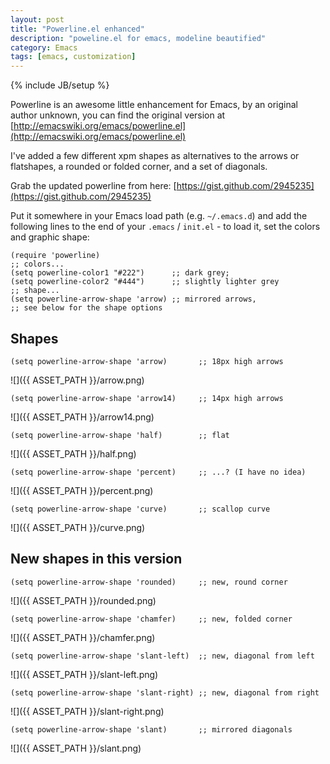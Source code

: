 ```yaml
---
layout: post
title: "Powerline.el enhanced"
description: "poweline.el for emacs, modeline beautified"
category: Emacs
tags: [emacs, customization]
---
```

{% include JB/setup %}

Powerline is an awesome little enhancement for Emacs, by an original
author unknown, you can find the original version at [http://emacswiki.org/emacs/powerline.el](http://emacswiki.org/emacs/powerline.el)

I've added a few different xpm shapes as alternatives to the arrows or
flatshapes, a rounded or folded corner, and a set of diagonals. 

Grab the updated powerline from here: [https://gist.github.com/2945235](https://gist.github.com/2945235) <span class="icon-download icon-white"></span>

Put it somewhere in your Emacs load path (e.g. `~/.emacs.d`) and add
the following lines to the end of your `.emacs` / `init.el` - to load
it, set the colors and graphic shape:

    (require 'powerline)
    ;; colors...
    (setq powerline-color1 "#222")      ;; dark grey; 
    (setq powerline-color2 "#444")      ;; slightly lighter grey
    ;; shape...
    (setq powerline-arrow-shape 'arrow) ;; mirrored arrows, 
    ;; see below for the shape options
    
## Shapes

    (setq powerline-arrow-shape 'arrow)       ;; 18px high arrows  

![]({{ ASSET_PATH }}/arrow.png)

    (setq powerline-arrow-shape 'arrow14)     ;; 14px high arrows

![]({{ ASSET_PATH }}/arrow14.png)

    (setq powerline-arrow-shape 'half)        ;; flat

![]({{ ASSET_PATH }}/half.png)

    (setq powerline-arrow-shape 'percent)     ;; ...? (I have no idea)

![]({{ ASSET_PATH }}/percent.png)

    (setq powerline-arrow-shape 'curve)       ;; scallop curve

![]({{ ASSET_PATH }}/curve.png)

## New shapes in this version

    (setq powerline-arrow-shape 'rounded)     ;; new, round corner

![]({{ ASSET_PATH }}/rounded.png)

    (setq powerline-arrow-shape 'chamfer)     ;; new, folded corner

![]({{ ASSET_PATH }}/chamfer.png)

    (setq powerline-arrow-shape 'slant-left)  ;; new, diagonal from left

![]({{ ASSET_PATH }}/slant-left.png)

    (setq powerline-arrow-shape 'slant-right) ;; new, diagonal from right

![]({{ ASSET_PATH }}/slant-right.png)

    (setq powerline-arrow-shape 'slant)       ;; mirrored diagonals

![]({{ ASSET_PATH }}/slant.png)

